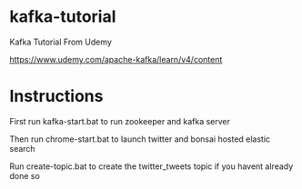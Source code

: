 # kafka-tutorial
Kafka Tutorial From Udemy

https://www.udemy.com/apache-kafka/learn/v4/content

# Instructions
First run kafka-start.bat to run zookeeper and kafka server

Then run chrome-start.bat to launch twitter and bonsai hosted elastic search

Run create-topic.bat to create the twitter_tweets topic if you havent already done so